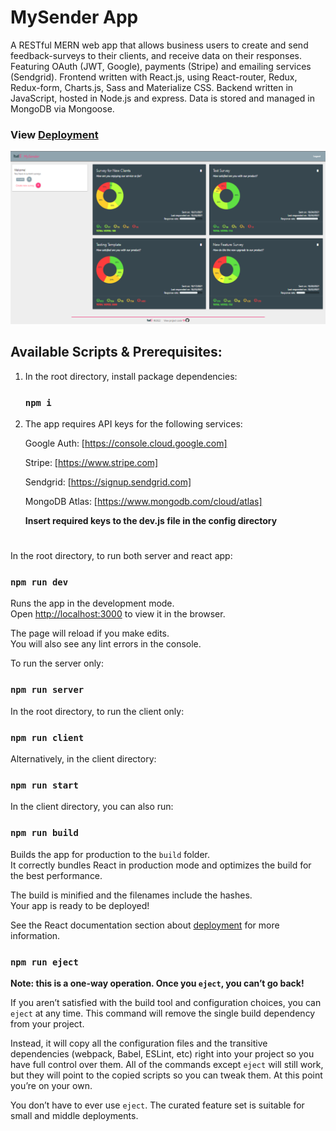 # MySender App

A RESTful MERN web app that allows business users to create and send feedback-surveys to their clients, and receive data on their responses. Featuring OAuth (JWT, Google), payments (Stripe) and emailing services (Sendgrid). Frontend written with React.js, using React-router, Redux, Redux-form, Charts.js, Sass and Materialize CSS. Backend written in JavaScript, hosted in Node.js and express. Data is stored and managed in MongoDB via Mongoose.

### View [Deployment](https://my-sender.herokuapp.com/) 

![Alt text](client/src/img/dashboard.png?raw=true "MySender Dashboard")

## Available Scripts & Prerequisites:

1. In the root directory, install package dependencies:
    ### `npm i`

2. The app requires API keys for the following services:

    Google Auth: [https://console.cloud.google.com]
  
    Stripe: [https://www.stripe.com]
  
    Sendgrid: [https://signup.sendgrid.com]
  
    MongoDB Atlas: [https://www.mongodb.com/cloud/atlas]

    **Insert required keys to the dev.js file in the config directory**

#

In the root directory, to run both server and react app:

### `npm run dev`

Runs the app in the development mode.\
Open [http://localhost:3000](http://localhost:3000) to view it in the browser.

The page will reload if you make edits.\
You will also see any lint errors in the console.


To run the server only:

### `npm run server`


In the root directory, to run the client only:
### `npm run client`
Alternatively, in the client directory:
### `npm run start`

In the client directory, you can also run:

### `npm run build`

Builds the app for production to the `build` folder.\
It correctly bundles React in production mode and optimizes the build for the best performance.

The build is minified and the filenames include the hashes.\
Your app is ready to be deployed!

See the React documentation section about [deployment](https://facebook.github.io/create-react-app/docs/deployment) for more information.

### `npm run eject`

**Note: this is a one-way operation. Once you `eject`, you can’t go back!**

If you aren’t satisfied with the build tool and configuration choices, you can `eject` at any time. This command will remove the single build dependency from your project.

Instead, it will copy all the configuration files and the transitive dependencies (webpack, Babel, ESLint, etc) right into your project so you have full control over them. All of the commands except `eject` will still work, but they will point to the copied scripts so you can tweak them. At this point you’re on your own.

You don’t have to ever use `eject`. The curated feature set is suitable for small and middle deployments. 


